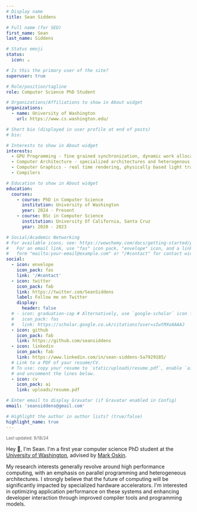 ```yaml
---
# Display name
title: Sean Siddens

# Full name (for SEO)
first_name: Sean 
last_name: Siddens

# Status emoji
status:
  icon: ☕️

# Is this the primary user of the site?
superuser: true

# Role/position/tagline
role: Computer Science PhD Student

# Organizations/Affiliations to show in About widget
organizations:
  - name: University of Washington
    url: https://www.cs.washington.edu/

# Short bio (displayed in user profile at end of posts)
# bio: 

# Interests to show in About widget
interests:
  - GPU Programming - fine grained synchronization, dynamic work allocation, GPGPU
  - Computer Architecture - specialized architectures and heterogenous systems
  - Computer Graphics - real time rendering, physically based light transport, GPU driven rendering
  - Compilers 

# Education to show in About widget
education:
  courses:
    - course: PhD in Computer Science
      institution: University of Washington 
      year: 2024 - Present
    - course: BSc in Computer Science
      institution: University Of California, Santa Cruz
      year: 2020 - 2023

# Social/Academic Networking
# For available icons, see: https://wowchemy.com/docs/getting-started/page-builder/#icons
#   For an email link, use "fas" icon pack, "envelope" icon, and a link in the
#   form "mailto:your-email@example.com" or "/#contact" for contact widget.
social:
  - icon: envelope
    icon_pack: fas
    link: '/#contact'
  - icon: twitter
    icon_pack: fab
    link: https://twitter.com/SeanSiddens
    label: Follow me on Twitter
    display:
      header: false
  # - icon: graduation-cap # Alternatively, use `google-scholar` icon from `ai` icon pack
  #   icon_pack: fas
  #   link: https://scholar.google.co.uk/citations?user=sIwtMXoAAAAJ
  - icon: github
    icon_pack: fab
    link: https://github.com/seansiddens
  - icon: linkedin
    icon_pack: fab
    link: https://www.linkedin.com/in/sean-siddens-5a7929185/
  # Link to a PDF of your resume/CV.
  # To use: copy your resume to `static/uploads/resume.pdf`, enable `ai` icons in `params.yaml`,
  # and uncomment the lines below.
  - icon: cv
    icon_pack: ai
    link: uploads/resume.pdf

# Enter email to display Gravatar (if Gravatar enabled in Config)
email: 'seansiddens@gmail.com'

# Highlight the author in author lists? (true/false)
highlight_name: true
---
```


<!-- Add the last updated HTML here -->
<p class="last-updated" style="font-size: 0.8em; color: #666; text-align: left;">
Last updated: 9/18/24
</p>

Hey 👋, I'm Sean. 
I'm a first year computer science PhD student at the [University of Washington](https://www.cs.washington.edu/), advised by [Mark Oskin](https://homes.cs.washington.edu/~oskin/).

My research interests generally revolve around high performance computing, with an emphasis on parallel programming and heterogeneous architectures.
I strongly believe that the future of computing will be significantly impacted by specialized hardware accelerators. 
I'm interested in optimizing application performance on these systems and enhancing developer interaction through improved compiler tools and programming models. 



<!-- It's always more fun when your program produces something [cool looking](#gallery), so I'm especially interested in applying GPU programming to computer graphics and simulations.  -->


<!-- I recently graduated with my BSc in Computer Science from University of California, Santa Cruz, where I worked as a research assistant in the [Concurrency and Heterogenous Programming Lab](https://github.com/ucsc-chpl) led by [Tyler Sorensen](https://users.soe.ucsc.edu/~tsorensen/). -->

<!-- Hey 👋, I'm Sean. I recently graduated with my BSc in Computer Science from University of California, Santa Cruz, where I worked as a research assistant in the [Concurrency and Heterogenous Programming Lab](https://github.com/ucsc-chpl) led by [Tyler Sorensen](https://users.soe.ucsc.edu/~tsorensen/).
I significantly contributed to [Epiphron](https://github.com/ucsc-chpl/epiphron), a portable benchmark suite studying fine-grained synchronization and dynamic work allocation on GPUs. As of December 2023, I am working as a Junior Specialist at UCSC, contributing to the [Ecoscape project](https://ecoscape-earth.github.io/), a tool to visualize and model the habitat connectivity of birds in order to help inform conservation and climate efforts. Additionally, I'm working with Tyler at [Trail of Bits](https://www.trailofbits.com/) as an intern, investigating GPU security vulnerabilities of multi-tenant GPU systems.
<!-- {style="text-align: justify;"} -->


<!-- This experience expanded my understanding of what GPUs were capable of. -->
<!-- I implemented a global software barrier exploiting a persistent thread model, and researched various primitives and applications, such as prefix scan, BFS, and wavefront path tracing. -->
